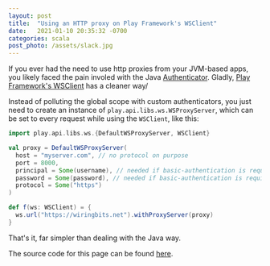 ```yaml
---
layout: post
title:  "Using an HTTP proxy on Play Framework's WSClient"
date:   2021-01-10 20:35:32 -0700
categories: scala
post_photo: /assets/slack.jpg
---
```


If you ever had the need to use http proxies from your JVM-based apps, you likely faced the pain involed with the Java [Authenticator](https://docs.oracle.com/javase/8/docs/api/java/net/Authenticator.html). Gladly, [Play Framework's WSClient](https://www.playframework.com/documentation/2.8.x/ScalaWS) has a cleaner way/

Instead of polluting the global scope with custom authenticators, you just need to create an instance of `play.api.libs.ws.WSProxyServer`, which can be set to every request while using the `WSClient`, like this:

```scala
import play.api.libs.ws.{DefaultWSProxyServer, WSClient}

val proxy = DefaultWSProxyServer(
  host = "myserver.com", // no protocol on purpose
  port = 8000,
  principal = Some(username), // needed if basic-authentication is required
  password = Some(password), // needed if basic-authentication is required
  protocol = Some("https")
)

def f(ws: WSClient) = {
  ws.url("https://wiringbits.net").withProxyServer(proxy)
}
```

That's it, far simpler than dealing with the Java way.

The source code for this page can be found [here](https://github.com/wiringbits/wiringbits.github.io/blob/master/_posts/2021-01-10-using-an-http-proxy-on-playframework-wsclient.md).
